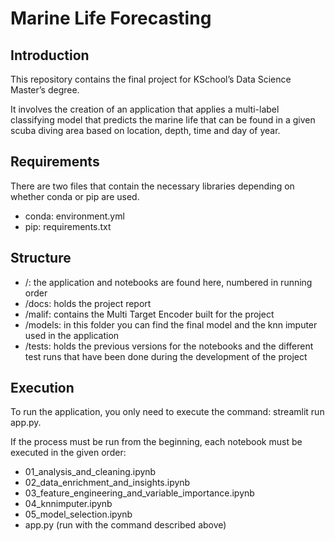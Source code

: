 # Marine Life Forecasting
## Introduction
This repository contains the final project for KSchool’s Data Science Master’s degree.

It involves the creation of an application that applies a multi-label classifying model that predicts the marine life that can be found in a given scuba diving area based on location, depth, time and  day of year.

## Requirements
There are two files that contain the necessary libraries depending on whether conda or pip are used.
- conda: environment.yml
- pip: requirements.txt

## Structure
- /: the application and notebooks are found here, numbered in running order
- /docs: holds the project report
- /malif: contains the Multi Target Encoder built for the project
- /models: in this folder you can find the final model and the knn imputer used in the application
- /tests: holds the previous versions for the notebooks and the different test runs that have been done during the development of the project

## Execution
To run the application, you only need to execute the command: streamlit run app.py.

If the process must be run from the beginning, each notebook must be executed in the given order:
- 01_analysis_and_cleaning.ipynb
- 02_data_enrichment_and_insights.ipynb
- 03_feature_engineering_and_variable_importance.ipynb
- 04_knnimputer.ipynb
- 05_model_selection.ipynb
- app.py (run with the command described above)
